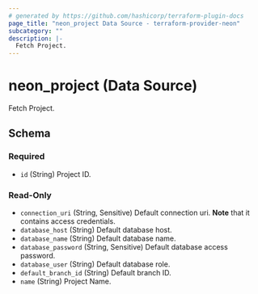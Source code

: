 ```yaml
---
# generated by https://github.com/hashicorp/terraform-plugin-docs
page_title: "neon_project Data Source - terraform-provider-neon"
subcategory: ""
description: |-
  Fetch Project.
---
```


# neon_project (Data Source)

Fetch Project.



<!-- schema generated by tfplugindocs -->
## Schema

### Required

- `id` (String) Project ID.

### Read-Only

- `connection_uri` (String, Sensitive) Default connection uri. **Note** that it contains access credentials.
- `database_host` (String) Default database host.
- `database_name` (String) Default database name.
- `database_password` (String, Sensitive) Default database access password.
- `database_user` (String) Default database role.
- `default_branch_id` (String) Default branch ID.
- `name` (String) Project Name.
